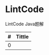 # LintCode

LintCode Java题解

|#|    Tittle       | 
| :-------- | --------:       | 
|0|           | 
